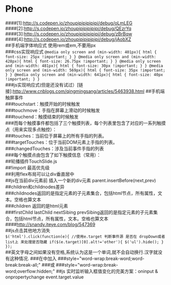 # Phone  
####[1]:http://s.codepen.io/zhoupipipipipipi/debug/oLmLEG  
####[2]:http://s.codepen.io/zhoupipipipipipi/debug/QEzrYq  
####[3]:http://s.codepen.io/zhoupipipipipipi/debug/zBrBqw  
####[4]:http://s.codepen.io/zhoupipipipipipi/debug/jAobXZ  
##手机端字体响应式 使用rem或em,不要用px  
###css实现响应式 
`@media only screen and (min-width: 401px){
    html {
        font-size: 25px !important;
    }
}
@media only screen and (min-width: 428px){
    html {
        font-size: 26.75px !important;
    }
}
@media only screen and (min-width: 481px){
    html {
        font-size: 30px !important;
    }
}
@media only screen and (min-width: 569px){
    html {
        font-size: 35px !important;
    }
}
@media only screen and (min-width: 641px){
    html {
        font-size: 40px !important;
    }
}`  
###js实现响应式(但是还没有试过）[链接]:http://www.cnblogs.com/qingmingsang/articles/5463938.html
##手机端触屏事件  
###touchstart：触摸开始的时候触发  
###touchmove：手指在屏幕上滑动的时候触发  
###touchend：触摸结束的时候触发  
###而每个触摸事件都包括了三个触摸列表，每个列表里包含了对应的一系列触摸点（用来实现多点触控）：  
###touches：当前位于屏幕上的所有手指的列表。  
###targetTouches：位于当前DOM元素上手指的列表。  
###changedTouches：涉及当前事件手指的列表  
###每个触摸点由包含了如下触摸信息（常用）：  
##轮播插件TouchSlide.js  
##!import 最高优先级  
##利用flex布局可以让div垂直居中  
##js在当前div元素前 插入一个新的div元素  parent.insertBefore(next,prev)  
##children和childnodes差异  
###childnodes返回的是指定元素的子元素集合，包括html节点，所有属性，文本。空格也算文本  
###children 返回的是html元素  
###firstChild lastChild nextSibing prevSibing返回的是指定元素的子元素集合，包括html节点，所有属性，文本。空格也算文本  
####http://snandy.iteye.com/blog/547369  
##js点击其他地方消失  
`$('html').click(function(e){
    //使用e.target 判断事件源 是否在 dropDown或者list上 来处理是否隐藏
    if($(e.target)[0].alt!='other'){
        $('ul').hide();
    }
});`  
##英文字母之间如果没有空格,系统认为这是一个单词,就不会自动换行.汉字就没有这种情况.
###在<td>中加入
###style="word-wrap:break-word;word-break:break-all;"
###或
###style="word-wrap:break-word;overflow:hidden;"
##js 实时监听输入框值变化的完美方案：oninput & onpropertychange event.target.value
